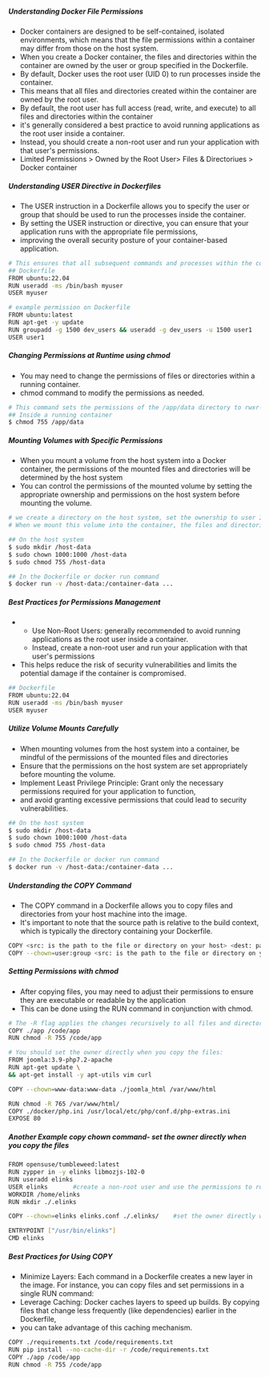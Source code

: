 ##### Understanding Docker File Permissions
- Docker containers are designed to be self-contained, isolated environments, which means that the file permissions within a container may differ from those on the host system.
- When you create a Docker container, the files and directories within the container are owned by the user or group specified in the Dockerfile.
- By default, Docker uses the root user (UID 0) to run processes inside the container.
- This means that all files and directories created within the container are owned by the root user.
- By default, the root user has full access (read, write, and execute) to all files and directories within the container
- it's generally considered a best practice to avoid running applications as the root user inside a container.
- Instead, you should create a non-root user and run your application with that user's permissions.
-  Limited Permissions > Owned by the Root User> Files & Directoriues > Docker container

##### Understanding USER Directive in Dockerfiles
- The USER instruction in a Dockerfile allows you to specify the user or group that should be used to run the processes inside the container.
- By setting the USER instruction or directive, you can ensure that your application runs with the appropriate file permissions,
- improving the overall security posture of your container-based application.

``````sh
# This ensures that all subsequent commands and processes within the container will be executed with the permissions of the myuser user.
## Dockerfile
FROM ubuntu:22.04
RUN useradd -ms /bin/bash myuser
USER myuser

# example permission on Dockerfile
FROM ubuntu:latest
RUN apt-get -y update
RUN groupadd -g 1500 dev_users && useradd -g dev_users -u 1500 user1
USER user1

``````
##### Changing Permissions at Runtime using chmod
- You may need to change the permissions of files or directories within a running container.
- chmod command to modify the permissions as needed.

``````sh
# This command sets the permissions of the /app/data directory to rwxr-xr-x, allowing the owner or user to read, write, and execute, while others can read and execute.
## Inside a running container
$ chmod 755 /app/data

``````
##### Mounting Volumes with Specific Permissions
- When you mount a volume from the host system into a Docker container, the permissions of the mounted files and directories will be determined by the host system
- You can control the permissions of the mounted volume by setting the appropriate ownership and permissions on the host system before mounting the volume.

``````sh
# we create a directory on the host system, set the ownership to user ID 1000 and group ID 1000, and then set the permissions to rwxr-xr-x
# When we mount this volume into the container, the files and directories will have the appropriate permissions

## On the host system
$ sudo mkdir /host-data
$ sudo chown 1000:1000 /host-data
$ sudo chmod 755 /host-data

## In the Dockerfile or docker run command
$ docker run -v /host-data:/container-data ...

``````
##### Best Practices for Permissions Management
- - Use Non-Root Users:  generally recommended to avoid running applications as the root user inside a container.
  - Instead, create a non-root user and run your application with that user's permissions
- This helps reduce the risk of security vulnerabilities and limits the potential damage if the container is compromised.
``````sh
## Dockerfile
FROM ubuntu:22.04
RUN useradd -ms /bin/bash myuser
USER myuser

``````
##### Utilize Volume Mounts Carefully
- When mounting volumes from the host system into a container, be mindful of the permissions of the mounted files and directories
- Ensure that the permissions on the host system are set appropriately before mounting the volume.
- Implement Least Privilege Principle: Grant only the necessary permissions required for your application to function,
- and avoid granting excessive permissions that could lead to security vulnerabilities.
``````sh
## On the host system
$ sudo mkdir /host-data
$ sudo chown 1000:1000 /host-data
$ sudo chmod 755 /host-data

## In the Dockerfile or docker run command
$ docker run -v /host-data:/container-data ...

``````
##### Understanding the COPY Command
- The COPY command in a Dockerfile allows you to copy files and directories from your host machine into the image.
-  It's important to note that the source path is relative to the build context, which is typically the directory containing your Dockerfile.
``````sh
COPY <src: is the path to the file or directory on your host> <dest: path where it will be placed in the image>
COPY --chown=user:group <src: is the path to the file or directory on your host> <dest: path where it will be placed in the image>

``````
##### Setting Permissions with chmod
- After copying files, you may need to adjust their permissions to ensure they are executable or readable by the application
- This can be done using the RUN command in conjunction with chmod.
``````sh
# The -R flag applies the changes recursively to all files and directories within /code/app
COPY ./app /code/app
RUN chmod -R 755 /code/app

# You should set the owner directly when you copy the files:
FROM joomla:3.9-php7.2-apache
RUN apt-get update \
&& apt-get install -y apt-utils vim curl

COPY --chown=www-data:www-data ./joomla_html /var/www/html

RUN chmod -R 765 /var/www/html/
COPY ./docker/php.ini /usr/local/etc/php/conf.d/php-extras.ini
EXPOSE 80
``````

##### Another Example copy chown command- set the owner directly when you copy the files

``````sh
FROM opensuse/tumbleweed:latest
RUN zypper in -y elinks libmozjs-102-0
RUN useradd elinks
USER elinks       #create a non-root user and use the permissions to run our application.
WORKDIR /home/elinks
RUN mkdir ./.elinks

COPY --chown=elinks elinks.conf ./.elinks/    #set the owner directly when you copy the files

ENTRYPOINT ["/usr/bin/elinks"]
CMD elinks

``````
##### Best Practices for Using COPY
- Minimize Layers: Each command in a Dockerfile creates a new layer in the image. For instance, you can copy files and set permissions in a single RUN command:
- Leverage Caching: Docker caches layers to speed up builds. By copying files that change less frequently (like dependencies) earlier in the Dockerfile,
- you can take advantage of this caching mechanism.
``````sh
COPY ./requirements.txt /code/requirements.txt
RUN pip install --no-cache-dir -r /code/requirements.txt
COPY ./app /code/app
RUN chmod -R 755 /code/app

``````
